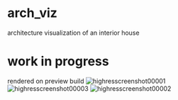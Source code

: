 # arch_viz
architecture visualization of an interior house

# work in progress

rendered on preview build 
![highresscreenshot00001](https://user-images.githubusercontent.com/43022435/53590103-0e828700-3bb7-11e9-917f-194adb37905b.png)
![highresscreenshot00003](https://user-images.githubusercontent.com/43022435/53590159-2a862880-3bb7-11e9-9db6-e7551db23d8b.png)
![highresscreenshot00002](https://user-images.githubusercontent.com/43022435/53590175-3540bd80-3bb7-11e9-800e-31435420e8c6.png)
